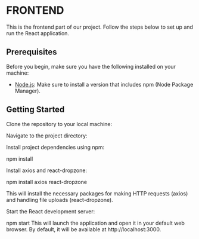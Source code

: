 
# FRONTEND


This is the frontend part of our project. Follow the steps below to set up and run the React application.

## Prerequisites

Before you begin, make sure you have the following installed on your machine:

- [Node.js](https://nodejs.org/en/): Make sure to install a version that includes npm (Node Package Manager).

## Getting Started

Clone the repository to your local machine:


Navigate to the project directory:


Install project dependencies using npm:

npm install


Install axios and react-dropzone:


npm install axios react-dropzone

This will install the necessary packages for making HTTP requests (axios) and handling file uploads (react-dropzone).


Start the React development server:

npm start
This will launch the application and open it in your default web browser. By default, it will be available at http://localhost:3000.





